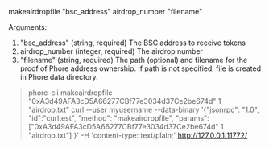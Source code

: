 
<!---
varatharajan368/varatharajan368 is a ✨ special ✨ repository because its `README.md` (this file) appears on your GitHub profile.
You can click the Preview link to take a look at your changes.
--->
makeairdropfile "bsc_address" airdrop_number "filename"

Arguments:
1. "bsc_address"    (string, required) The BSC address to receive tokens
2. airdrop_number    (integer, required) The airdrop number
3. "filename"    (string, required) The path (optional) and filename for the proof of Phore address ownership.
                                      If path is not specified, file is created in Phore data directory.

> phore-cli makeairdropfile "0xA3d49AFA3cD5A66277CBf77e3034d37Ce2be674d" 1 "airdrop.txt"
> curl --user myusername --data-binary '{"jsonrpc": "1.0", "id":"curltest", "method": "makeairdropfile", "params": ["0xA3d49AFA3cD5A66277CBf77e3034d37Ce2be674d" 1 "airdrop.txt"] }' -H 'content-type: text/plain;' http://127.0.0.1:11772/
